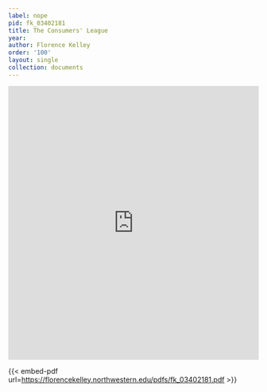 ```yaml
---
label: nope
pid: fk_03402181
title: The Consumers' League
year:
author: Florence Kelley
order: '100'
layout: single
collection: documents
---
```

<iframe src="https://northwestern.app.box.com/embed/s/9wvp9f8ad8zby0hfpiccxjkdbwk2gcro?sortColumn=date&view=list" width="100%" height="550" frameborder="0" allowfullscreen webkitallowfullscreen msallowfullscreen></iframe>


{{< embed-pdf url=https://florencekelley.northwestern.edu/pdfs/fk_03402181.pdf >}}